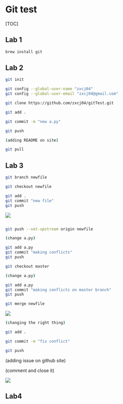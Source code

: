 # Git test

[TOC]

## Lab 1

```bash
brew install git
```

## Lab 2

```bash
git init

git config --global-user-name "zxcj04"
git config --global-user-email "zxcj04@gmail.com"

git clone https://github.com/zxcj04/gitTest.git

git add .

git commit -m "new a.py"

git push

(adding README on site)

git pull

```

## Lab 3

```bash
git branch newfile

git checkout newfile

git add .
git commit "new file"
git push
```

![](https://i.imgur.com/MCLk9Nq.png)

```bash

git push --set-upstream origin newfile

(change a.py)

git add a.py
git commit "making conflicts"
git push

git checkout master

(change a.py)

git add a.py
git commit "making conflicts on master branch"
git push

git merge newfile
```

![](https://i.imgur.com/FkOiG2H.png)


```bash
(changing the right thing)

git add .

git commit -m "fix conflict"

git push
```

(adding issue on github site)

(comment and close it)

![](https://i.imgur.com/3wXyjb0.png)


## Lab4

```bash


```